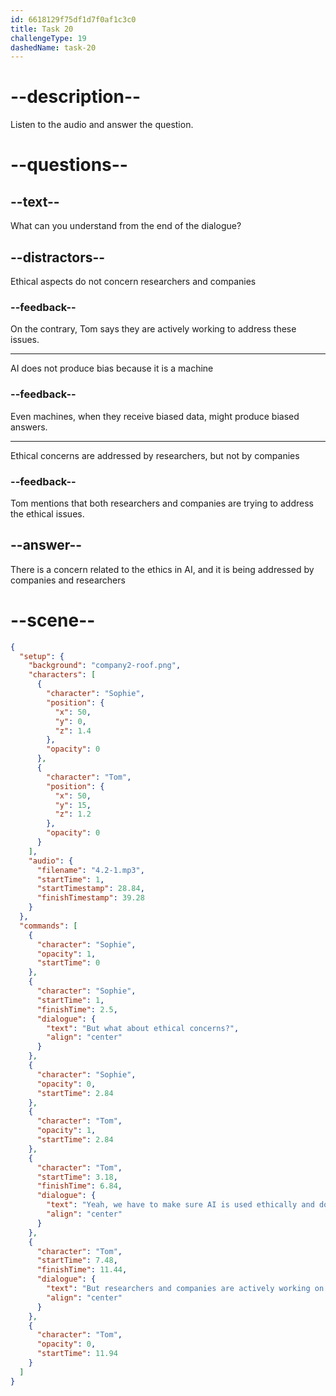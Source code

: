 ```yaml
---
id: 6618129f75df1d7f0af1c3c0
title: Task 20
challengeType: 19
dashedName: task-20
---
```


<!-- (Audio) Sophie: But what about ethical concerns? Tom: Yeah, we have to make sure AI is used ethically and doesn't generate bias. But researchers and companies are actively working on addressing these issues. -->

# --description--

Listen to the audio and answer the question.

# --questions--

## --text--

What can you understand from the end of the dialogue?

## --distractors--

Ethical aspects do not concern researchers and companies

### --feedback--

On the contrary, Tom says they are actively working to address these issues.

---

AI does not produce bias because it is a machine

### --feedback--

Even machines, when they receive biased data, might produce biased answers.

---

Ethical concerns are addressed by researchers, but not by companies

### --feedback--

Tom mentions that both researchers and companies are trying to address the ethical issues.

## --answer--

There is a concern related to the ethics in AI, and it is being addressed by companies and researchers

# --scene--

```json
{
  "setup": {
    "background": "company2-roof.png",
    "characters": [
      {
        "character": "Sophie",
        "position": {
          "x": 50,
          "y": 0,
          "z": 1.4
        },
        "opacity": 0
      },
      {
        "character": "Tom",
        "position": {
          "x": 50,
          "y": 15,
          "z": 1.2
        },
        "opacity": 0
      }
    ],
    "audio": {
      "filename": "4.2-1.mp3",
      "startTime": 1,
      "startTimestamp": 28.84,
      "finishTimestamp": 39.28
    }
  },
  "commands": [
    {
      "character": "Sophie",
      "opacity": 1,
      "startTime": 0
    },
    {
      "character": "Sophie",
      "startTime": 1,
      "finishTime": 2.5,
      "dialogue": {
        "text": "But what about ethical concerns?",
        "align": "center"
      }
    },
    {
      "character": "Sophie",
      "opacity": 0,
      "startTime": 2.84
    },
    {
      "character": "Tom",
      "opacity": 1,
      "startTime": 2.84
    },
    {
      "character": "Tom",
      "startTime": 3.18,
      "finishTime": 6.84,
      "dialogue": {
        "text": "Yeah, we have to make sure AI is used ethically and doesn't generate bias.",
        "align": "center"
      }
    },
    {
      "character": "Tom",
      "startTime": 7.48,
      "finishTime": 11.44,
      "dialogue": {
        "text": "But researchers and companies are actively working on addressing these issues.",
        "align": "center"
      }
    },
    {
      "character": "Tom",
      "opacity": 0,
      "startTime": 11.94
    }
  ]
}
```

